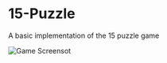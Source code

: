 # 15-Puzzle
A basic implementation of the 15 puzzle  game

![Game Screensot](https://github.com/Rosco5555/15-Puzzle/edit/main/eightspuzzle.png)
